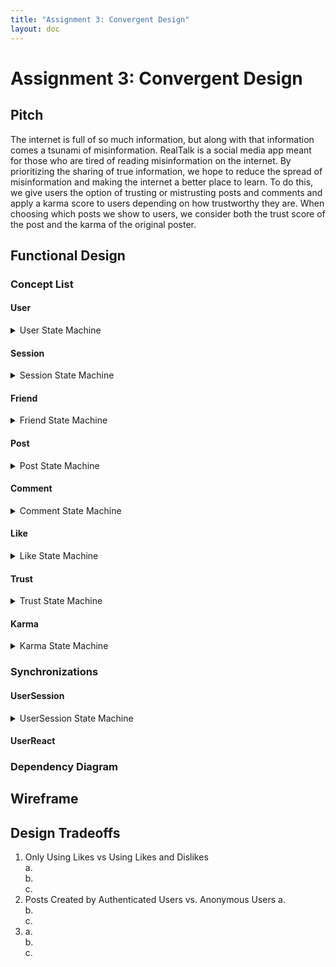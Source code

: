```yaml
---
title: "Assignment 3: Convergent Design"
layout: doc
---
```


# Assignment 3: Convergent Design

## Pitch
The internet is full of so much information, but along with that information comes a tsunami of misinformation. RealTalk is a social media app meant for those who are tired of reading misinformation on the internet. By prioritizing the sharing of true information, we hope to reduce the spread of misinformation and making the internet a better place to learn. To do this, we give users the option of trusting or mistrusting posts and comments and apply a karma score to users depending on how trustworthy they are. When choosing which posts we show to users, we consider both the trust score of the post and the karma of the original poster. 

## Functional Design

### Concept List

#### User
<details>
<summary>User State Machine</summary>  

>**concept** User
>
>**purpose** authenticate a partipicant of RealTalk
>
>**state**
>>registered: set User  
>>username, password: registered -> one String
>
>**actions**
>>register(n, p: String, out u: User)
>>>u not in registered  
>>>registered += u  
>>>u.username := n  
>>>u.passowrd := p  
>
>>authenticate(n, p: String, out u: User)
>>>u in registered  
>>>u.username = n and u.password = p  
>
>**operational principle**
>>after register(n, p, u), u in registered and u.username = n and u.password = p
</details>

#### Session
<details>
<summary>Session State Machine</summary>

>**concept** Session \[User]
>
>**purpose** authenticate users for an extended period of time
>
>**state**
>>active: set Session  
>>curUser: active -> one User
>
>**actions**
>>start(u: User, out s: Session)
>>>s not in active  
>>>active += s  
>>>s.curUser = u
>
>>end(s: Session)
>>>s in active  
>>>active -= s
>
>>getUser(s: Session, out u: User)
>>>s in active  
>>>u := s.curUser
>
>**operational principle**
>>after start(u, s) until end(s, u), getUser(s, u') results in u = u'
</details>

#### Friend
<details>
<summary>Friend State Machine</summary>  

>**concept** Friend
>
>**purpose** increase connections between others
>
>**state**
>>friends: User -> set User
>
>**actions**
>>friend(u1, u2: User)
>>>u1.friends += u2  
>>>u2.friends += u1  
>
>>unfriend(u1, u2: User)
>>>when u2 in u1.friends  
>>>u1.friends -= u2  
>>>when u1 in u2.friends  
>>>u2.friends -= u1  
>
>**operational principle**
>>after friend(u1, u2) until unfriend(u1, u2), u2 in u1.friends and u1 in u2.friends 
</details>

#### Post
<details>
<summary>Post State Machine</summary>  

>**concept** post \[User, Post, Content]
>
>**purpose** share content with others
>
>**state**
>>posts: User -> set Post  
>>content: Post -> Content
>
>**actions**
>>post(u: User, p: Post, c: Content)
>>>p.content := c  
>>>u.posts += p  
>  
>>unpost(u: User, p: Post)
>>>when p in u.posts
>>>u.posts -= p  
>>>forget content of p  
>
>**operational principle**
>>after post(u, p, c) until unpost(u, p), p in u.posts
</details>

#### Comment
<details>
<summary>Comment State Machine</summary>  

>**concept** Comment \[Target, User, Content]
>
>**purpose** react to other content
>
>**state**
>>comments: Target -> set Content
>>author: Content -> one User
>
>**actions**
>>comment(t: Target, u: User, c: Content)  
>>>t.comments += c  
>>>store u as author c is from  
>  
>>uncomment(u: User, c: Content)  
>>>when the author of c is u  
>>>t.comments -= c  
>>>forget author of c  
>
>**operational principle**
>>after comment(t, u, c) until uncomment(u, c), c in t.comments and u is author of c
</details>

#### Like
<details>
<summary>Like State Machine</summary>  

>**concept** Like \[Target, User]
>
>**purpose** show approval or disapproval of information
>
>**state**
>>likes, dislikes: Target -> set User  
>
>**actions**
>>like(t: Target, u: User)  
>>>t.likes += u  
>>>when u in t.dislikes  
>>>t.dislikes -= u  
>  
>>dislike(t: Target, u: User)  
>>>t.dislikes += u  
>>>when u in t.likes  
>>>t.dislikes -= u  
>  
>>neutralize(t: Target, u: User)
>>>when u in t.likes  
>>>t.likes -= u  
>>>when u in t.dislikes  
>>>t.dislikes -= u  
>
>**operational principle**
>>after like(t, u) until dislike(t, u) or neutralize(t, u), u in t.likes  
>>after dislike(t, u) until like(t, u) or neutralize(t, u), u in t.dislikes
</details>

#### Trust
<details>
<summary>Trust State Machine</summary>  

>**concept** Trust \[Target, User]
>
>**purpose** show agreement or disagreement with the truthfulness of information
>
>**state**
>>trusts, mistrusts: Target -> set User  
>
>**actions**
>>trust(t: Target, u: User)  
>>>t.trusts += u  
>>>when u in t.mistrusts  
>>>t.mistrusts -= u  
>  
>>mistrust(t: Target, u: User)  
>>>t.mistrusts += u  
>>>when u in t.trusts  
>>>t.trusts -= u  
>  
>>neutralize(t: Target, u: User)
>>>when u in t.trusts  
>>>t.trusts -= u  
>>>when u in t.mistrusts  
>>>t.mistrusts -= u  
>
>**operational principle**
>>after trust(t, u) until mistrust(t, u) or neutralize(t, u), u in t.trusts  
>>after mistrust(t, u) until trust(t, u) or neutralize(t, u), u in t.mistrusts
</details>

#### Karma
<details>
<summary>Karma State Machine</summary>  

>**concept** Karma \[User]
>
>**purpose** show how truthful a user is
>
>**state**
>>karma: User -> one Integer
>
>**actions**
>>increase(u: User)
>>>when u in karma  
>>>u.karma := u.karma + 1  
>>>when u not in karma  
>>>u.karma := 1  
>
>>decrease(u: User)
>>>when u in karma  
>>>u.karma := u.karma - 1  
>>>when u not in karma  
>>>u.karma := -1  
>
>**operational principle**
>>after increase(u) until increase(u) or decrease(u), u.karma is 1 more than before  
>>after decrease(u) until increase(u) or decrease(u), u.karma is 1 less than before
</details>

### Synchronizations

#### UserSession
<details>
<summary>UserSession State Machine</summary>  

>**concept** UserSession
>
>**purpose** 
>
>**state**
>
>**actions**
>
>**operational principle**
</details>

#### UserReact

### Dependency Diagram

## Wireframe

## Design Tradeoffs

1. Only Using Likes vs Using Likes and Dislikes  
    a.  
    b.  
    c.  
2.  Posts Created by Authenticated Users vs. Anonymous Users
    a.  
    b.  
    c.  
3.  
    a.  
    b.  
    c.  